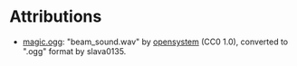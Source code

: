 Attributions
============

- [magic.ogg](sounds/magic.ogg): "beam_sound.wav" by [opensystem](https://freesound.org/s/333176/) (CC0 1.0), converted to ".ogg" format by slava0135.
